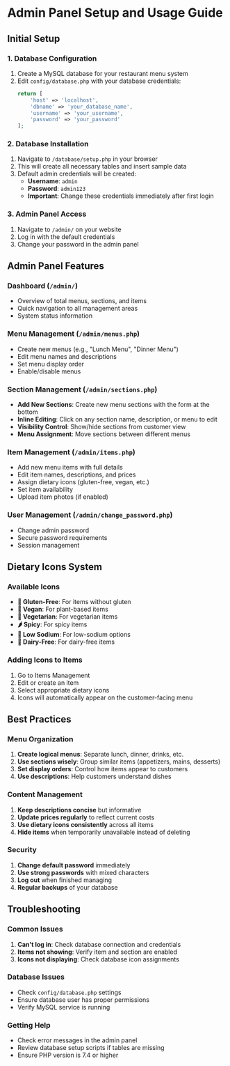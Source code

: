 # Admin Panel Setup and Usage Guide

## Initial Setup

### 1. Database Configuration
1. Create a MySQL database for your restaurant menu system
2. Edit `config/database.php` with your database credentials:
   ```php
   return [
       'host' => 'localhost',
       'dbname' => 'your_database_name',
       'username' => 'your_username',
       'password' => 'your_password'
   ];
   ```

### 2. Database Installation
1. Navigate to `/database/setup.php` in your browser
2. This will create all necessary tables and insert sample data
3. Default admin credentials will be created:
   - **Username**: `admin`
   - **Password**: `admin123`
   - **Important**: Change these credentials immediately after first login

### 3. Admin Panel Access
1. Navigate to `/admin/` on your website
2. Log in with the default credentials
3. Change your password in the admin panel

## Admin Panel Features

### Dashboard (`/admin/`)
- Overview of total menus, sections, and items
- Quick navigation to all management areas
- System status information

### Menu Management (`/admin/menus.php`)
- Create new menus (e.g., "Lunch Menu", "Dinner Menu")
- Edit menu names and descriptions
- Set menu display order
- Enable/disable menus

### Section Management (`/admin/sections.php`)
- **Add New Sections**: Create new menu sections with the form at the bottom
- **Inline Editing**: Click on any section name, description, or menu to edit
- **Visibility Control**: Show/hide sections from customer view
- **Menu Assignment**: Move sections between different menus

### Item Management (`/admin/items.php`)
- Add new menu items with full details
- Edit item names, descriptions, and prices
- Assign dietary icons (gluten-free, vegan, etc.)
- Set item availability
- Upload item photos (if enabled)

### User Management (`/admin/change_password.php`)
- Change admin password
- Secure password requirements
- Session management

## Dietary Icons System

### Available Icons
- **🌾 Gluten-Free**: For items without gluten
- **🌱 Vegan**: For plant-based items
- **🥬 Vegetarian**: For vegetarian items
- **🌶️ Spicy**: For spicy items
- **🧂 Low Sodium**: For low-sodium options
- **🥛 Dairy-Free**: For dairy-free items

### Adding Icons to Items
1. Go to Items Management
2. Edit or create an item
3. Select appropriate dietary icons
4. Icons will automatically appear on the customer-facing menu

## Best Practices

### Menu Organization
1. **Create logical menus**: Separate lunch, dinner, drinks, etc.
2. **Use sections wisely**: Group similar items (appetizers, mains, desserts)
3. **Set display orders**: Control how items appear to customers
4. **Use descriptions**: Help customers understand dishes

### Content Management
1. **Keep descriptions concise** but informative
2. **Update prices regularly** to reflect current costs
3. **Use dietary icons consistently** across all items
4. **Hide items** when temporarily unavailable instead of deleting

### Security
1. **Change default password** immediately
2. **Use strong passwords** with mixed characters
3. **Log out** when finished managing
4. **Regular backups** of your database

## Troubleshooting

### Common Issues
1. **Can't log in**: Check database connection and credentials
2. **Items not showing**: Verify item and section are enabled
3. **Icons not displaying**: Check database icon assignments

### Database Issues
- Check `config/database.php` settings
- Ensure database user has proper permissions
- Verify MySQL service is running

### Getting Help
- Check error messages in the admin panel
- Review database setup scripts if tables are missing
- Ensure PHP version is 7.4 or higher

